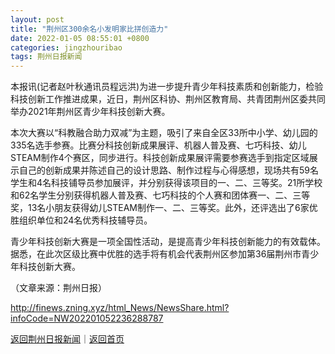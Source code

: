 ```yaml
---
layout: post
title: "荆州区300余名小发明家比拼创造力"
date: 2022-01-05 08:55:01 +0800
categories: jingzhouribao
tags: 荆州日报新闻
---
```

<p>本报讯(记者赵叶秋通讯员程远洪)为进一步提升青少年科技素质和创新能力，检验科技创新工作推进成果，近日，荆州区科协、荆州区教育局、共青团荆州区委共同举办2021年荆州区青少年科技创新大赛。</p>
 <p>本次大赛以“科教融合助力双减”为主题，吸引了来自全区33所中小学、幼儿园的335名选手参赛。比赛分科技创新成果展评、机器人普及赛、七巧科技、幼儿STEAM制作4个赛区，同步进行。科技创新成果展评需要参赛选手到指定区域展示自己的创新成果并陈述自己的设计思路、制作过程与心得感想，现场共有59名学生和4名科技铺导员参加展评，并分别获得该项目的一、二、三等奖。21所学校和62名学生分别获得机器人普及赛、七巧科技的个人赛和团体赛一、二、三等奖，13名小朋友获得幼儿STEAM制作一、二、三等奖。此外，还评选出了6家优胜组织单位和24名优秀科技辅导员。</p>
 <p>青少年科技创新大赛是一项全国性活动，是提高青少年科技创新能力的有效载体。据悉，在此次区级比赛中优胜的选手将有机会代表荆州区参加第36届荆州市青少年科技创新大赛。</p><p class="em_media">（文章来源：荆州日报）</p>

<http://finews.zning.xyz/html_News/NewsShare.html?infoCode=NW202201052236288787>

[返回荆州日报新闻](//finews.withounder.com/category/jingzhouribao.html)｜[返回首页](//finews.withounder.com/)